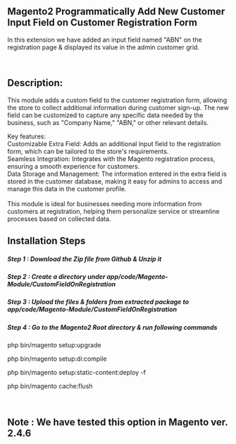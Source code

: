 ## Magento2 Programmatically Add New Customer Input Field on Customer Registration Form

In this extension we have added an input field named "ABN" on the registration page & displayed its value in the admin customer grid.

&nbsp;
&nbsp;

## Description:
This module adds a custom field to the customer registration form, allowing the store to collect additional information during customer sign-up. The new field can be customized to capture any specific data needed by the business, such as "Company Name," "ABN," or other relevant details.

Key features:<br />
Customizable Extra Field: Adds an additional input field to the registration form, which can be tailored to the store's requirements.<br />
Seamless Integration: Integrates with the Magento registration process, ensuring a smooth experience for customers.<br />
Data Storage and Management: The information entered in the extra field is stored in the customer database, making it easy for admins to access and manage this data in the customer profile.<br />
<br />
This module is ideal for businesses needing more information from customers at registration, helping them personalize service or streamline processes based on collected data.

## Installation Steps

##### Step 1 : Download the Zip file from Github & Unzip it
##### Step 2 : Create a directory under app/code/Magento-Module/CustomFieldOnRegistration
##### Step 3 : Upload the files & folders from extracted package to app/code/Magento-Module/CustomFieldOnRegistration
##### Step 4 : Go to the Magento2 Root directory & run following commands

php bin/magento setup:upgrade

php bin/magento setup:di:compile

php bin/magento setup:static-content:deploy -f

php bin/magento cache:flush

&nbsp;
&nbsp;

## Note : We have tested this option in Magento ver. 2.4.6
